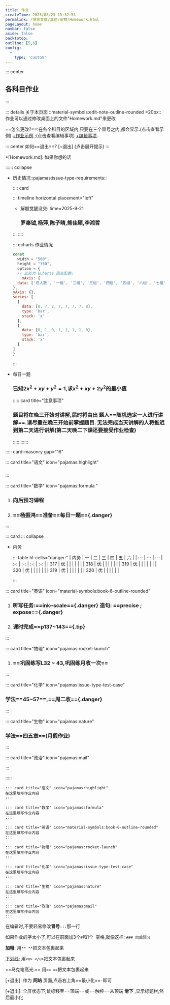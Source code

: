 ```yaml
---
title: 作业
createTime: 2025/08/23 15:32:51
permalink: /博客文章/其他/杂物/Homework.html
pageLayout: home
navbar: false
aside: false
backtotop: 
outline: [5,6]
config:
  -
    type: 'custom'
---
```


::: center
## 各科目作业
:::


::: details 关于本页面
::material-symbols:edit-note-outline-rounded =20px:: 作业可以通过修改桌面上的文件"Homework.md"来更改

==怎么更改?==:在各个科目的区域内,只要在三个冒号之内,都会显示.(点击查看示例) [+作业示例] ;(点击查看编辑事项) [+编辑事项].

::: center
如何==退出==? [+退出] (点击展开提示)
:::

*[Homework.md]: 如果你想的话



:::::: collapse

- 历史情况::pajamas:issue-type-requirements::
  
  <CardGrid>

  :::: card

  ::: timeline horizontal placement="left"

  - 解题觉醒没交:
    time=2025-9-21
  
    ### 罗秦钺,杨萍,陈子晴,熊佳颖,李湘哲

  :::
  ::::

  <Card>

  ::: echarts 作业情况
  
  ```js
  const
    width = "500",
    height = "350",
    option = {
    // 此处为 ECharts 图表配置\
      xAxis: {
    data: ['总人数', '一组', '二组', '三组', '四组', '五组', '六组', '七组']
  },
  yAxis: {},
  series: [
    {
      data: [8, 7, 8, 7, 7, 7, 7, 8],
      type: 'bar',
      stack: 'x'
    },
    {
      data: [0, 1, 0, 1, 1, 1, 1, 0],
      type: 'bar',
      stack: 'x'
    }
  ]
  }
  ```
  :::
  
  </Card>

  </CardGrid>



- 每日一题
  ### 已知$2x^2 +xy+y^2 =1$,求$x^2 +xy+2y^2$的最小值
  ::::: card title="注意事项"
  
  ### 题目将在晚三开始时讲解,届时将由出 题人==随机选定一人进行讲解==.请尽量在晚三开始前掌握题目. 无法完成当天讲解的人将推迟到第二天进行讲解(第二天晚二下课还要接受作业检查)
  
  :::::
  ::::::



::::: card-masonry gap="16" 



::: card title="语文" icon="pajamas:highlight"
### 
:::



::: card title="数学" icon="pajamas:formula "
1. ### 向后预习课程
2. ### ==杨振鸿==准备==每日一题=={.danger}
:::

::: card 
::: collapse
- 内务

  ::: table hl-cells="danger:"
  |  内务 |  一  |  二  |  三  |  四  |  五  |  六  |
  | :-: | :-: | :-: | :-: | :-: | :-: | :-: |
  | 317 |  优  |      |      |      |      |      |
  | 318 |  优  |      |      |      |      |      |
  | 319 |  优  |      |      |      |      |      |
  | 320 |  优  |      |      |      |      |      |
  | 319 |  优  |      |      |      |      |      |
  | 320 |  优  |      |      |      |      |      |
  
  :::


::: card title="英语" icon="material-symbols:book-6-outline-rounded"
1. ### 听写任务:==ink~scale=={.danger} 造句: ==precise ; expose=={.danger}
2. ### 课时完成==p137~143=={.tip}
:::


::: card title="物理" icon="pajamas:rocket-launch"
1. ### ==巩固练写L32 ~ 43,巩固练月收一次==
:::



::: card title="化学" icon="pajamas:issue-type-test-case"
### 学法==45~57==,==周二收=={.danger}
:::



::: card title="生物" icon="pajamas:nature"
### 学法==四五章==(月假作业)
:::



::: card title="政治" icon="pajamas:mail"

:::



::::: 


[+作业示例]:
   以语文为例子:
   ```
   ::: card title="语文" icon="pajamas:highlight"
   在这里填写作业内容
   :::
   ```

[+作业示例]:
   以数学为例子:
   ```
   ::: card title="数学" icon="pajamas:formula"
   在这里填写作业内容
   :::
   ```

[+作业示例]:
   以英语为例子:
   ```
   ::: card title="英语" icon="material-symbols:book-6-outline-rounded"
   在这里填写作业内容
   :::
   ```

[+作业示例]:
   以物理为例子:
   ```
   ::: card title="物理" icon="pajamas:rocket-launch"
   在这里填写作业内容
   :::
   ```

[+作业示例]:
   以化学为例子:
   ```
   ::: card title="化学" icon="pajamas:issue-type-test-case"
   在这里填写作业内容
   :::
   ```

[+作业示例]:
   以生物为例子:
   ```
   ::: card title="生物" icon="pajamas:nature"
   在这里填写作业内容
   :::
   ```

[+作业示例]:
   以政治为例子:
   ```
   ::: card title="政治" icon="pajamas:mail"
   在这里填写作业内容
   :::
   ```

[+编辑事项]:
   **编辑事项**

   在编辑时,不要轻易修改**冒号**`:::`那一行

   如果作业的字太小了,可以在前面加3个`#`和1个` `空格,就像这样:
      ```
      ### 向后预习
      ```

[+编辑事项]:
   **文本格式：**

   **加粗:** 用`** **`把文本包裹起来

   <u>下划线:</u> 用`<u> </u>`把文本包裹起来

   ==马克笔高光:== 用`== ==`把文本包裹起来


[+退出]:
  作为 **网站** 页面,点击右上角==最小化==`-`即可

[+退出]:
  全屏状态下,鼠标移至==顶端==或==触控==从顶端 **滑下** ,显示标题栏,然后最小化

[+每日一题]:
   <ImageCard image="/image/Other/Homework.png"  width="350px"  />